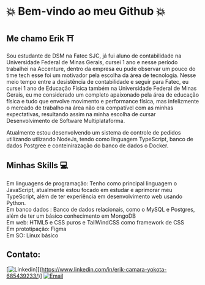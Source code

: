 
#  :boom: Bem-vindo ao meu Github  :boom:

## Me chamo Erik :shinto_shrine:

Sou estudante de DSM na Fatec SJC, já fui aluno de contabilidade na Universidade Federal de Minas Gerais, cursei 1 ano e nesse período trabalhei na Accenture, dentro da empresa eu pude observar um pouco do time tech esse foi um motivador pela escolha da área de tecnologia. Nesse meio tempo entre a desistência de contabilidade e seguir para Fatec, eu cursei 1 ano de Educação Física também na Universidade Federal de Minas Gerais, eu me considerado um completo apaixonado pela área de educação física e tudo que envolve movimento e performance física, mas infelizmente o mercado de trabalho na área não era compatível com as minhas expectativas, resultando assim na minha escolha de cursar Desenvolvimento de Software Multiplataforma.

Atualmente estou desenvolvendo um sistema de controle de pedidos utilizando utlizando NodeJs, tendo como linguagem TypeScript, banco de dados Postgree e conteinirazação do banco de dados o Docker.

## Minhas Skills :computer:

Em linguagens de programação: Tenho como principal linguagem o JavaScript, atualmente estou focado em estudar e aprimorar meu TypeScript, além de ter experiência em desenvolvimento web usando Python. <br/>
Em banco dados : Banco de dados relacionais, como o MySQL e Postgres, além de ter um básico conhecimento em MongoDB  <br/>
Em web: HTML5 e CSS puros e TailWindCSS como framework de CSS  <br/> 
Em prototipação: Figma  <br/>
Em SO: Linux básico  <br/>

## Contato: 

[![Linkedin](https://img.shields.io/badge/LinkedIn-0077B5?style=for-the-badge&logo=linkedin&logoColor=white)][(https://www.linkedin.com/in/erik-camara-yokota-685439233/)]
[![Email](https://img.shields.io/badge/Gmail-D14836?style=for-the-badge&logo=gmail&logoColor=white)](mailto:yokota860@gmail.com)
